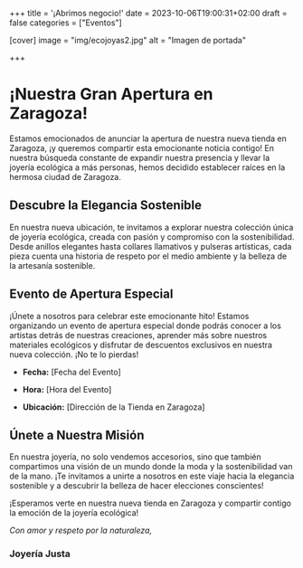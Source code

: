 +++
title = '¡Abrimos negocio!'
date = 2023-10-06T19:00:31+02:00
draft = false
categories = ["Eventos"]

[cover]
    image = "img/ecojoyas2.jpg"
    alt = "Imagen de portada"

+++

# ¡Nuestra Gran Apertura en Zaragoza!

Estamos emocionados de anunciar la apertura de nuestra nueva tienda en Zaragoza, ¡y queremos compartir esta emocionante noticia contigo! En nuestra búsqueda constante de expandir nuestra presencia y llevar la joyería ecológica a más personas, hemos decidido establecer raíces en la hermosa ciudad de Zaragoza.

## Descubre la Elegancia Sostenible

En nuestra nueva ubicación, te invitamos a explorar nuestra colección única de joyería ecológica, creada con pasión y compromiso con la sostenibilidad. Desde anillos elegantes hasta collares llamativos y pulseras artísticas, cada pieza cuenta una historia de respeto por el medio ambiente y la belleza de la artesanía sostenible.

## Evento de Apertura Especial

¡Únete a nosotros para celebrar este emocionante hito! Estamos organizando un evento de apertura especial donde podrás conocer a los artistas detrás de nuestras creaciones, aprender más sobre nuestros materiales ecológicos y disfrutar de descuentos exclusivos en nuestra nueva colección. ¡No te lo pierdas!

- **Fecha:** [Fecha del Evento]

- **Hora:** [Hora del Evento]

- **Ubicación:** [Dirección de la Tienda en Zaragoza]

## Únete a Nuestra Misión

En nuestra joyería, no solo vendemos accesorios, sino que también compartimos una visión de un mundo donde la moda y la sostenibilidad van de la mano. ¡Te invitamos a unirte a nosotros en este viaje hacia la elegancia sostenible y a descubrir la belleza de hacer elecciones conscientes!

¡Esperamos verte en nuestra nueva tienda en Zaragoza y compartir contigo la emoción de la joyería ecológica!

*Con amor y respeto por la naturaleza,*
### Joyería Justa
